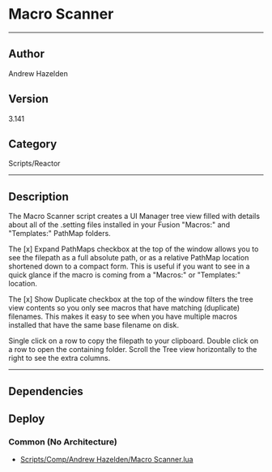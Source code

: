 # Macro Scanner
___

## Author
Andrew Hazelden

## Version
3.141

## Category
Scripts/Reactor

___

## Description
<p>The Macro Scanner script creates a UI Manager tree view filled with details about all of the .setting files installed in your Fusion "Macros:" and "Templates:" PathMap folders.</p>

<p>The [x] Expand PathMaps checkbox at the top of the window allows you to see the filepath as a full absolute path, or as a relative PathMap location shortened down to a compact form. This is useful if you want to see in a quick glance if the macro is coming from a "Macros:" or "Templates:" location.</p>

<p>The [x] Show Duplicate checkbox at the top of the window filters the tree view contents so you only see macros that have matching (duplicate) filenames. This makes it easy to see when you have multiple macros installed that have the same base filename on disk.</p>

<p>Single click on a row to copy the filepath to your clipboard. Double click on a row to open the containing folder. Scroll the Tree view horizontally to the right to see the extra columns.</p>


___

## Dependencies

## Deploy

### Common (No Architecture)

<ul>
<li><a href="https://gitlab.com/WeSuckLess/Reactor/-/blob/master/Atoms/com.AndrewHazelden.MacroScanner/Scripts/Comp/Andrew Hazelden/Macro Scanner.lua?ref_type=heads">Scripts/Comp/Andrew Hazelden/Macro Scanner.lua</a></li>
</ul>
